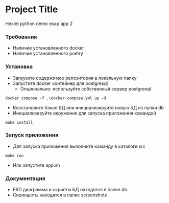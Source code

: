 # Project Title

Hexlet python demo exap app 2

### Требования

* Наличие установленного docker
* Наличие установленного poetry

### Установка

* Загрузите содержимое репозитория в локальную папку
* Запустите docker контейнер для postgresql
    * Опционально: используйте собственный сервер postgresql
```
docker compose -f .\docker-compose.yml up -d
```
* Восстановите бэкап БД или инициализируйте новую БД из папки db
* Инициализируйте окружение для запуска приложения командой
```
make install
```

### Запуск приложения
* Для запуска приложения выполните команду в каталоге src
```
make run
```
* Или запустите app.sh

### Документация
* ERD диаграмма и скрипты БД находятся в папке db
* Скриншоты находятся в папке screenshots
